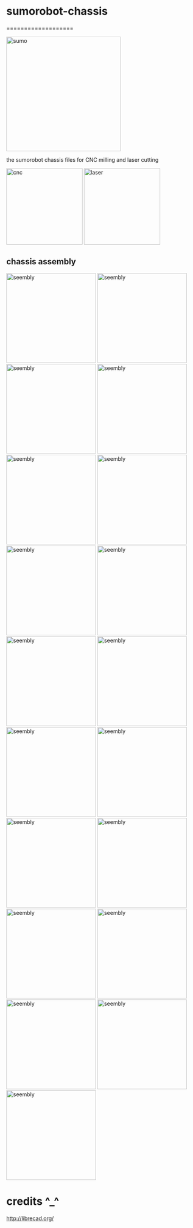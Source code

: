 # sumorobot-chassis
===================

<img src="https://lh5.googleusercontent.com/-XHaMHrGOujI/VKlFvsZbCDI/AAAAAAAAJxw/ySdAVwUa8os/w969-h939-no/sumo.jpg" width="300px" alt="sumo">

the sumorobot chassis files for CNC milling and laser cutting

<img src="https://lh6.googleusercontent.com/-cSyqNTVhPjQ/Ue7lrmiWQeI/AAAAAAAADa4/4Y6Hs1dmMp8/w924-h917-no/sumo.png" alt="cnc" height="200px">
<img src="https://lh5.googleusercontent.com/qSINZT1DB5zsTDQuyq1eOOH3DA7YBxg8nEDUQTCBF24=w1454-h917-no" alt="laser" height="200px">

## chassis assembly

<img src="https://lh3.googleusercontent.com/-fVAv8r4up74/VKlUMa_aFtI/AAAAAAAAJ2s/AN6Nct9wMv8/w500-h334-no/500_step0.JPG" alt="seembly" width="235px">
<img src="https://lh4.googleusercontent.com/-KOjN1J6AhB8/VKlUMc-Tv8I/AAAAAAAAJ2A/71LXC-Zu5uk/w500-h334-no/500_step1.JPG" alt="seembly" width="235px">
<img src="https://lh3.googleusercontent.com/-JdX8HFpIzKc/VKlUQzq8TnI/AAAAAAAAJ4A/TECttSPLyJc/w500-h334-no/500_step2.JPG" alt="seembly" width="235px">
<img src="https://lh6.googleusercontent.com/-DuHW5z3spv0/VKlURJfEzeI/AAAAAAAAJ3I/5MBfGoecr9w/w500-h334-no/500_step3.JPG" alt="seembly" width="235px">
<img src="https://lh3.googleusercontent.com/-0YyTlq3PCwA/VKlURTxUc7I/AAAAAAAAJ3M/o1EUbgMFwO0/w500-h334-no/500_step4.JPG" alt="seembly" width="235px">
<img src="https://lh6.googleusercontent.com/-7oMAHurvaIU/VKlURn_aJ9I/AAAAAAAAJ3U/iSOu5C_cVUQ/w500-h334-no/500_step5.JPG" alt="seembly" width="235px">
<img src="https://lh4.googleusercontent.com/-V-mlh58tM-Q/VKlUTAGqDxI/AAAAAAAAJ3k/DjmBQDlyUY4/w500-h334-no/500_step6.JPG" alt="seembly" width="235px">
<img src="https://lh6.googleusercontent.com/-BTahn9aQp0E/VKlUSAtAisI/AAAAAAAAJ3w/NSOnzB7bhMw/w500-h334-no/500_step7.JPG" alt="seembly" width="235px">
<img src="https://lh3.googleusercontent.com/-HWXlLy1hx6Q/VKlUSyXkEnI/AAAAAAAAJ3o/_c5dacQFyGA/w500-h334-no/500_step8.JPG" alt="seembly" width="235px">
<img src="https://lh3.googleusercontent.com/-AlINrv3unJc/VKlUTcckAdI/AAAAAAAAJ3s/NYBJ5IRTwn8/w500-h334-no/500_step9.JPG" alt="seembly" width="235px">
<img src="https://lh3.googleusercontent.com/-yJYW3bHaJ9E/VKlUMQteyNI/AAAAAAAAJ2w/RdEqlZHkSsE/w500-h334-no/500_step10.JPG" alt="seembly" width="235px">
<img src="https://lh6.googleusercontent.com/-f014vH6ss9g/VKlUM377l4I/AAAAAAAAJ2E/D8PsU6Lr-jY/w500-h334-no/500_step11.JPG" alt="seembly" width="235px">
<img src="https://lh6.googleusercontent.com/-mM24BE1SG9o/VKlUNLw-LEI/AAAAAAAAJ2o/iowy42484NE/w500-h334-no/500_step12.JPG" alt="seembly" width="235px">
<img src="https://lh6.googleusercontent.com/-kFU0QUC9RPQ/VKlUNMB2KOI/AAAAAAAAJ2M/co9jkfkwrw8/w500-h334-no/500_step13.JPG" alt="seembly" width="235px">
<img src="https://lh5.googleusercontent.com/-G-4xlsZd4Ug/VKlUNjhHguI/AAAAAAAAJ2g/JennH7R68J8/w500-h334-no/500_step14.JPG" alt="seembly" width="235px">
<img src="https://lh5.googleusercontent.com/-O3XsgjYR4zE/VKlUNn3HcJI/AAAAAAAAJ2Q/U-zw1OEh2Es/w500-h334-no/500_step15.JPG" alt="seembly" width="235px">
<img src="https://lh4.googleusercontent.com/-ig2ngdiOUNg/VKlUOvaWFaI/AAAAAAAAJ2k/3-WbFuWrokg/w500-h334-no/500_step16.JPG" alt="seembly" width="235px">
<img src="https://lh6.googleusercontent.com/-WHbY-iIZqDE/VKlUQ9bv7HI/AAAAAAAAJ34/hiHcsLLDRxI/w500-h334-no/500_step17.JPG" alt="seembly" width="235px">
<img src="https://lh6.googleusercontent.com/-vSKNEi6ooeU/VKlUQyJvrkI/AAAAAAAAJ30/omMPHbL9j-M/w500-h334-no/500_step18.JPG" alt="seembly" width="235px">

credits ^_^
===========
http://librecad.org/
